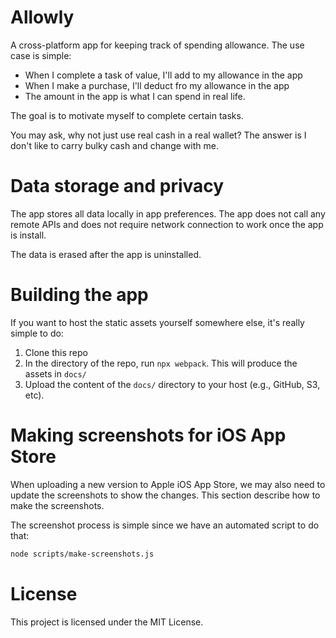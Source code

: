# Allowly

A cross-platform app for keeping track of spending allowance. The use case is simple:

- When I complete a task of value, I'll add to my allowance in the app
- When I make a purchase, I'll deduct fro my allowance in the app
- The amount in the app is what I can spend in real life.

The goal is to motivate myself to complete certain tasks.

You may ask, why not just use real cash in a real wallet? The answer is I don't like to carry
bulky cash and change with me.

# Data storage and privacy

The app stores all data locally in app preferences. The app does not call any remote APIs and does
not require network connection to work once the app is install.

The data is erased after the app is uninstalled.

# Building the app

If you want to host the static assets yourself somewhere else, it's really simple to do:

1. Clone this repo
1. In the directory of the repo, run `npx webpack`. This will produce the assets in `docs/`
1. Upload the content of the `docs/` directory to your host (e.g., GitHub, S3, etc).

# Making screenshots for iOS App Store

When uploading a new version to Apple iOS App Store, we may also need to update the screenshots to
show the changes. This section describe how to make the screenshots.

The screenshot process is simple since we have an automated script to do that:

```bash
node scripts/make-screenshots.js
```

# License
This project is licensed under the MIT License.
